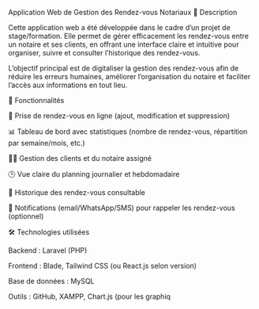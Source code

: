 Application Web de Gestion des Rendez-vous Notariaux
📖 Description

Cette application web a été développée dans le cadre d’un projet de stage/formation.
Elle permet de gérer efficacement les rendez-vous entre un notaire et ses clients, en offrant une interface claire et intuitive pour organiser, suivre et consulter l’historique des rendez-vous.

L’objectif principal est de digitaliser la gestion des rendez-vous afin de réduire les erreurs humaines, améliorer l’organisation du notaire et faciliter l’accès aux informations en tout lieu.

🚀 Fonctionnalités

📅 Prise de rendez-vous en ligne (ajout, modification et suppression)

📊 Tableau de bord avec statistiques (nombre de rendez-vous, répartition par semaine/mois, etc.)

👨‍⚖️ Gestion des clients et du notaire assigné

🕒 Vue claire du planning journalier et hebdomadaire

📝 Historique des rendez-vous consultable

🔔 Notifications (email/WhatsApp/SMS) pour rappeler les rendez-vous (optionnel)

🛠️ Technologies utilisées

Backend : Laravel (PHP)

Frontend : Blade, Tailwind CSS (ou React.js selon version)

Base de données : MySQL

Outils : GitHub, XAMPP, Chart.js (pour les graphiq
